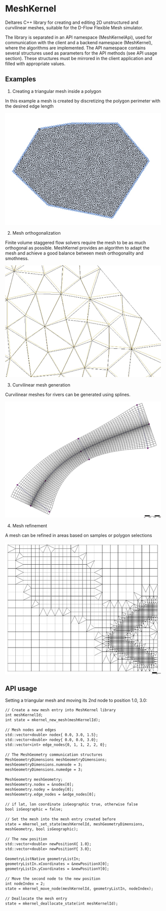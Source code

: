 # MeshKernel

Deltares C++ library for creating and editing 2D unstructured and curvilinear meshes, suitable for the D-Flow Flexible Mesh simulator.

The library is separated in an API namespace (MeshKernelApi), used for communication with the client and a backend namespace (MeshKernel), where the algorithms are implemented. 
The API namespace contains several structures used as parameters for the API methods (see API usage section). 
These structures must be mirrored in the client application and filled with appropriate values.

## Examples

1. Creating a triangular mesh inside a polygon

In this example a mesh is created by discretizing the polygon perimeter with the desired edge length

![alt tag](doc/figures/TriangularMeshInPolygon.jpg)

2. Mesh orthogonalization

Finite volume staggered flow solvers require the mesh to be as much orthogonal as possible. 
MeshKernel provides an algorithm to adapt the mesh and achieve a good balance between mesh orthogonality and smothness.

![alt tag](doc/figures/MeshOrthogonalization.jpg)

3. Curvilinear mesh generation

Curvilinear meshes for rivers can be generated using splines.

![alt tag](doc/figures/OrthogonalCurvilinearGrid.jpg)

4. Mesh refinement

A mesh can be refined in areas based on samples or polygon selections 

![alt tag](doc/figures/GridRefinement.jpg)


## API usage

Setting a triangular mesh and moving its 2nd node to position 1.0, 3.0:

    // Create a new mesh entry into MeshKernel library
	int meshKernelId;
	int state = mkernel_new_mesh(meshKernelId);

    // Mesh nodes and edges
    std::vector<double> nodex{ 0.0, 3.0, 1.5};
    std::vector<double> nodey{ 0.0, 0.0, 3.0};
    std::vector<int> edge_nodes{0, 1, 1, 2, 2, 0};
    
    // The MeshGeometry communication structures
    MeshGeometryDimensions meshGeometryDimensions;
    meshGeometryDimensions.numnode = 3;
    meshGeometryDimensions.numedge = 3;

    MeshGeometry meshGeometry;
    meshGeometry.nodex = &nodex[0];
    meshGeometry.nodey = &nodey[0];
    meshGeometry.edge_nodes = &edge_nodes[0];

    // if lat, lon coordinate isGeographic true, otherwise false
    bool isGeographic = false;

    // Set the mesh into the mesh entry created before
    state = mkernel_set_state(meshKernelId, meshGeometryDimensions, meshGeometry, bool isGeographic);
    
    // The new position
    std::vector<double> newPositionX{ 1.0};
    std::vector<double> newPositionY{ 3.0};

    GeometryListNative geometryListIn;
    geometryListIn.xCoordinates = &newPositionX[0];
    geometryListIn.yCoordinates = &newPositionY[0];

    // Move the second node to the new position  
    int nodeIndex = 2; 
    state = mkernel_move_node(meshKernelId, geometryListIn, nodeIndex);

    // Deallocate the mesh entry
    state = mkernel_deallocate_state(int meshKernelId);

 
